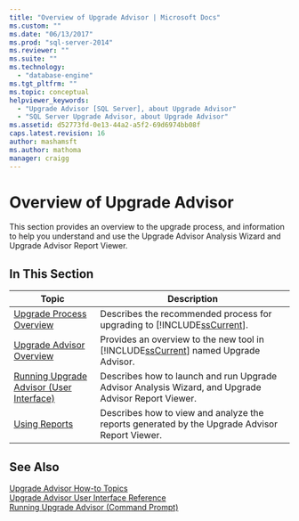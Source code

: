```yaml
---
title: "Overview of Upgrade Advisor | Microsoft Docs"
ms.custom: ""
ms.date: "06/13/2017"
ms.prod: "sql-server-2014"
ms.reviewer: ""
ms.suite: ""
ms.technology: 
  - "database-engine"
ms.tgt_pltfrm: ""
ms.topic: conceptual
helpviewer_keywords: 
  - "Upgrade Advisor [SQL Server], about Upgrade Advisor"
  - "SQL Server Upgrade Advisor, about Upgrade Advisor"
ms.assetid: d52773fd-0e13-44a2-a5f2-69d6974bb08f
caps.latest.revision: 16
author: mashamsft
ms.author: mathoma
manager: craigg
---
```

# Overview of Upgrade Advisor
  This section provides an overview to the upgrade process, and information to help you understand and use the Upgrade Advisor Analysis Wizard and Upgrade Advisor Report Viewer.  
  
## In This Section  
  
|Topic|Description|  
|-----------|-----------------|  
|[Upgrade Process Overview](../../../2014/sql-server/install/upgrade-process-overview.md)|Describes the recommended process for upgrading to [!INCLUDE[ssCurrent](../../includes/sscurrent-md.md)].|  
|[Upgrade Advisor Overview](../../../2014/sql-server/install/upgrade-advisor-overview.md)|Provides an overview to the new tool in [!INCLUDE[ssCurrent](../../includes/sscurrent-md.md)] named Upgrade Advisor.|  
|[Running Upgrade Advisor &#40;User Interface&#41;](../../../2014/sql-server/install/running-upgrade-advisor-user-interface.md)|Describes how to launch and run Upgrade Advisor Analysis Wizard, and Upgrade Advisor Report Viewer.|  
|[Using Reports](../../../2014/sql-server/install/using-reports.md)|Describes how to view and analyze the reports generated by the Upgrade Advisor Report Viewer.|  
  
## See Also  
 [Upgrade Advisor How-to Topics](../../../2014/sql-server/install/upgrade-advisor-how-to-topics.md)   
 [Upgrade Advisor User Interface Reference](../../../2014/sql-server/install/upgrade-advisor-user-interface-reference.md)   
 [Running Upgrade Advisor &#40;Command Prompt&#41;](../../../2014/sql-server/install/running-upgrade-advisor-command-prompt.md)  
  
  
